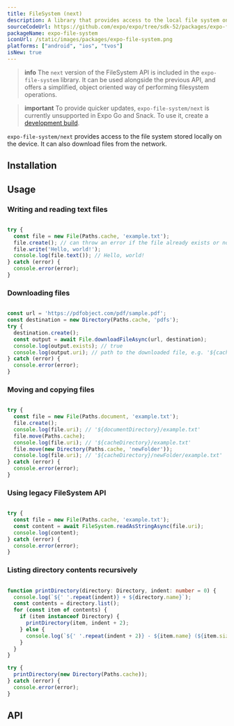 ```yaml
---
title: FileSystem (next)
description: A library that provides access to the local file system on the device.
sourceCodeUrl: https://github.com/expo/expo/tree/sdk-52/packages/expo-file-system/src/next
packageName: expo-file-system
iconUrl: /static/images/packages/expo-file-system.png
platforms: ["android", "ios", "tvos"]
isNew: true
---
```


> **info** The `next` version of the FileSystem API is included in the `expo-file-system` library. It can be used alongside the previous API, and offers a simplified, object oriented way of performing filesystem operations.

> **important** To provide quicker updates, `expo-file-system/next` is currently unsupported in Expo Go and Snack. To use it, create a [development build](/develop/development-builds/create-a-build/).

`expo-file-system/next` provides access to the file system stored locally on the device. It can also download files from the network.

## Installation

## Usage

### Writing and reading text files

```ts example.ts

try {
  const file = new File(Paths.cache, 'example.txt');
  file.create(); // can throw an error if the file already exists or no permission to create it
  file.write('Hello, world!');
  console.log(file.text()); // Hello, world!
} catch (error) {
  console.error(error);
}
```

### Downloading files

```ts example.ts

const url = 'https://pdfobject.com/pdf/sample.pdf';
const destination = new Directory(Paths.cache, 'pdfs');
try {
  destination.create();
  const output = await File.downloadFileAsync(url, destination);
  console.log(output.exists); // true
  console.log(output.uri); // path to the downloaded file, e.g. '${cacheDirectory}/pdfs/sample.pdf'
} catch (error) {
  console.error(error);
}
```

### Moving and copying files

```ts example.ts

try {
  const file = new File(Paths.document, 'example.txt');
  file.create();
  console.log(file.uri); // '${documentDirectory}/example.txt'
  file.move(Paths.cache);
  console.log(file.uri); // '${cacheDirectory}/example.txt'
  file.move(new Directory(Paths.cache, 'newFolder'));
  console.log(file.uri); // '${cacheDirectory}/newFolder/example.txt'
} catch (error) {
  console.error(error);
}
```

### Using legacy FileSystem API

```ts example.ts

try {
  const file = new File(Paths.cache, 'example.txt');
  const content = await FileSystem.readAsStringAsync(file.uri);
  console.log(content);
} catch (error) {
  console.error(error);
}
```

### Listing directory contents recursively

```ts example.ts

function printDirectory(directory: Directory, indent: number = 0) {
  console.log(`${' '.repeat(indent)} + ${directory.name}`);
  const contents = directory.list();
  for (const item of contents) {
    if (item instanceof Directory) {
      printDirectory(item, indent + 2);
    } else {
      console.log(`${' '.repeat(indent + 2)} - ${item.name} (${item.size} bytes)`);
    }
  }
}

try {
  printDirectory(new Directory(Paths.cache));
} catch (error) {
  console.error(error);
}
```

## API